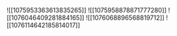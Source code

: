 ![[1075953363613835265]]
![[1075958878871777280]]
![[1076046409281884165]]
![[1076068896568819712]]
![[1076114642185814017]]
